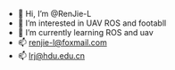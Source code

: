 - 👋 Hi, I’m @RenJie-L
- 👀 I’m interested in UAV ROS and footabll
- 🌱 I’m currently learning ROS and uav
- 📫 renjie-l@foxmail.com  
- 📫 lrj@hdu.edu.cn 
<!---
RenJie-L/RenJie-L is a ✨ special ✨ repository because its `README.md` (this file) appears on your GitHub profile.
You can click the Preview link to take a look at your changes.
--->
